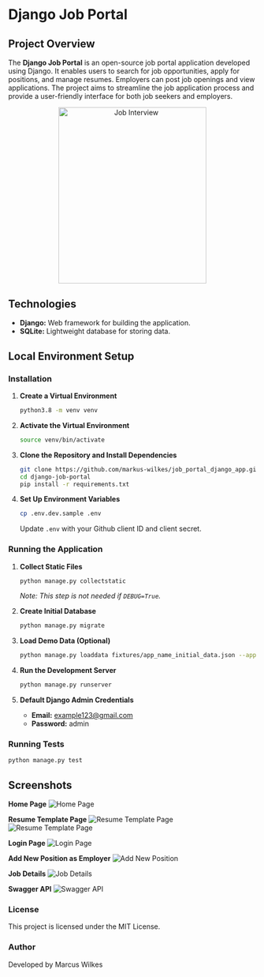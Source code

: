 # Django Job Portal

## Project Overview

The **Django Job Portal** is an open-source job portal application developed using Django. It enables users to search for job opportunities, apply for positions, and manage resumes. Employers can post job openings and view applications. The project aims to streamline the job application process and provide a user-friendly interface for both job seekers and employers.

<div align="center">
<img src="./screenshots/illustration.png" alt="Job Interview" width="300" height="356.5">
</div>

## Technologies

- **Django:** Web framework for building the application.
- **SQLite:** Lightweight database for storing data.

## Local Environment Setup

### Installation

1. **Create a Virtual Environment**

    ```bash
    python3.8 -m venv venv
    ```

2. **Activate the Virtual Environment**

    ```bash
    source venv/bin/activate
    ```

3. **Clone the Repository and Install Dependencies**

    ```bash
    git clone https://github.com/markus-wilkes/job_portal_django_app.github.io.git
    cd django-job-portal
    pip install -r requirements.txt
    ```

4. **Set Up Environment Variables**

    ```bash
    cp .env.dev.sample .env
    ```
    Update `.env` with your Github client ID and client secret.

### Running the Application

1. **Collect Static Files**

    ```bash
    python manage.py collectstatic
    ```
    *Note: This step is not needed if `DEBUG=True`.*

2. **Create Initial Database**

    ```bash
    python manage.py migrate
    ```

3. **Load Demo Data (Optional)**

    ```bash
    python manage.py loaddata fixtures/app_name_initial_data.json --app app.model_name
    ```

4. **Run the Development Server**

    ```bash
    python manage.py runserver
    ```

5. **Default Django Admin Credentials**

    - **Email:** example123@gmail.com
    - **Password:** admin

### Running Tests

```bash
python manage.py test
```
## Screenshots

**Home Page**
![Home Page](screenshots/one.png)

**Resume Template Page**
![Resume Template Page](screenshots/six.png)
![Resume Template Page](screenshots/seven.png)

**Login Page**
![Login Page](screenshots/five.png)

**Add New Position as Employer**
![Add New Position](screenshots/two.png)

**Job Details**
![Job Details](screenshots/three.png)

**Swagger API**
![Swagger API](screenshots/four.png)
### License
This project is licensed under the MIT License.

### Author
Developed by Marcus Wilkes
